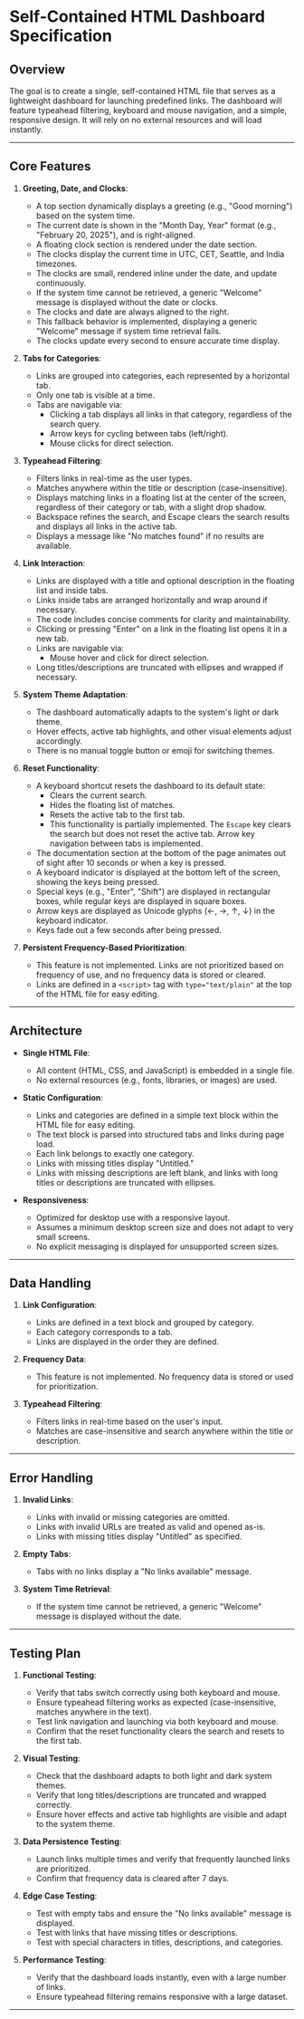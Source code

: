 # Self-Contained HTML Dashboard Specification

## **Overview**
The goal is to create a single, self-contained HTML file that serves as a lightweight dashboard for launching predefined links. The dashboard will feature typeahead filtering, keyboard and mouse navigation, and a simple, responsive design. It will rely on no external resources and will load instantly.

---

## **Core Features**
1. **Greeting, Date, and Clocks**:
   - A top section dynamically displays a greeting (e.g., "Good morning") based on the system time.
   - The current date is shown in the "Month Day, Year" format (e.g., "February 20, 2025"), and is right-aligned.
   - A floating clock section is rendered under the date section.
   - The clocks display the current time in UTC, CET, Seattle, and India timezones.
   - The clocks are small, rendered inline under the date, and update continuously.
   - If the system time cannot be retrieved, a generic "Welcome" message is displayed without the date or clocks.
   - The clocks and date are always aligned to the right.
   - This fallback behavior is implemented, displaying a generic "Welcome" message if system time retrieval fails.
   - The clocks update every second to ensure accurate time display.

2. **Tabs for Categories**:
   - Links are grouped into categories, each represented by a horizontal tab.
   - Only one tab is visible at a time.
   - Tabs are navigable via:
     - Clicking a tab displays all links in that category, regardless of the search query.
     - Arrow keys for cycling between tabs (left/right).
     - Mouse clicks for direct selection.

3. **Typeahead Filtering**:
   - Filters links in real-time as the user types.
   - Matches anywhere within the title or description (case-insensitive).
   - Displays matching links in a floating list at the center of the screen, regardless of their category or tab, with a slight drop shadow.
   - Backspace refines the search, and Escape clears the search results and displays all links in the active tab.
   - Displays a message like "No matches found" if no results are available.

4. **Link Interaction**:
   - Links are displayed with a title and optional description in the floating list and inside tabs.
   - Links inside tabs are arranged horizontally and wrap around if necessary.
   - The code includes concise comments for clarity and maintainability.
   - Clicking or pressing "Enter" on a link in the floating list opens it in a new tab.
   - Links are navigable via:
     - Mouse hover and click for direct selection.
   - Long titles/descriptions are truncated with ellipses and wrapped if necessary.

5. **System Theme Adaptation**:
   - The dashboard automatically adapts to the system's light or dark theme.
   - Hover effects, active tab highlights, and other visual elements adjust accordingly.
   - There is no manual toggle button or emoji for switching themes.

6. **Reset Functionality**:
   - A keyboard shortcut resets the dashboard to its default state:
     - Clears the current search.
     - Hides the floating list of matches.
     - Resets the active tab to the first tab.
     - This functionality is partially implemented. The `Escape` key clears the search but does not reset the active tab. Arrow key navigation between tabs is implemented.
   - The documentation section at the bottom of the page animates out of sight after 10 seconds or when a key is pressed.
   - A keyboard indicator is displayed at the bottom left of the screen, showing the keys being pressed.
   - Special keys (e.g., "Enter", "Shift") are displayed in rectangular boxes, while regular keys are displayed in square boxes.
   - Arrow keys are displayed as Unicode glyphs (←, →, ↑, ↓) in the keyboard indicator.
   - Keys fade out a few seconds after being pressed.

7. **Persistent Frequency-Based Prioritization**:
   - This feature is not implemented. Links are not prioritized based on frequency of use, and no frequency data is stored or cleared.
   - Links are defined in a `<script>` tag with `type="text/plain"` at the top of the HTML file for easy editing.

---

## **Architecture**
- **Single HTML File**:
  - All content (HTML, CSS, and JavaScript) is embedded in a single file.
  - No external resources (e.g., fonts, libraries, or images) are used.

- **Static Configuration**:
  - Links and categories are defined in a simple text block within the HTML file for easy editing.
  - The text block is parsed into structured tabs and links during page load.
  - Each link belongs to exactly one category.
  - Links with missing titles display "Untitled."
  - Links with missing descriptions are left blank, and links with long titles or descriptions are truncated with ellipses.

- **Responsiveness**:
  - Optimized for desktop use with a responsive layout.
  - Assumes a minimum desktop screen size and does not adapt to very small screens.
  - No explicit messaging is displayed for unsupported screen sizes.

---

## **Data Handling**
1. **Link Configuration**:
   - Links are defined in a text block and grouped by category.
   - Each category corresponds to a tab.
   - Links are displayed in the order they are defined.

2. **Frequency Data**:
   - This feature is not implemented. No frequency data is stored or used for prioritization.

3. **Typeahead Filtering**:
   - Filters links in real-time based on the user's input.
   - Matches are case-insensitive and search anywhere within the title or description.

---

## **Error Handling**
1. **Invalid Links**:
   - Links with invalid or missing categories are omitted.
   - Links with invalid URLs are treated as valid and opened as-is.
   - Links with missing titles display "Untitled" as specified.

2. **Empty Tabs**:
   - Tabs with no links display a "No links available" message.

3. **System Time Retrieval**:
   - If the system time cannot be retrieved, a generic "Welcome" message is displayed without the date.

---

## **Testing Plan**
1. **Functional Testing**:
   - Verify that tabs switch correctly using both keyboard and mouse.
   - Ensure typeahead filtering works as expected (case-insensitive, matches anywhere in the text).
   - Test link navigation and launching via both keyboard and mouse.
   - Confirm that the reset functionality clears the search and resets to the first tab.

2. **Visual Testing**:
   - Check that the dashboard adapts to both light and dark system themes.
   - Verify that long titles/descriptions are truncated and wrapped correctly.
   - Ensure hover effects and active tab highlights are visible and adapt to the system theme.

3. **Data Persistence Testing**:
   - Launch links multiple times and verify that frequently launched links are prioritized.
   - Confirm that frequency data is cleared after 7 days.

4. **Edge Case Testing**:
   - Test with empty tabs and ensure the "No links available" message is displayed.
   - Test with links that have missing titles or descriptions.
   - Test with special characters in titles, descriptions, and categories.

5. **Performance Testing**:
   - Verify that the dashboard loads instantly, even with a large number of links.
   - Ensure typeahead filtering remains responsive with a large dataset.

---
